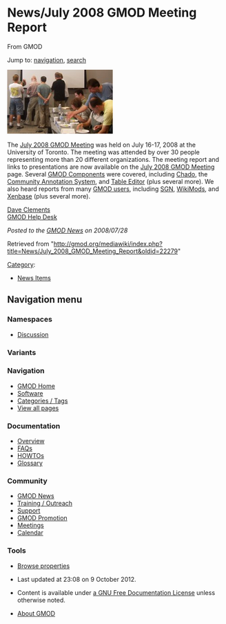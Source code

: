 









<span id="top"></span>







# <span dir="auto">News/July 2008 GMOD Meeting Report</span>





From GMOD









Jump to: [navigation](#mw-navigation), [search](#p-search)







[<img src="https://raw.githubusercontent.com/GMOD/gmod.github.io/main/mediawiki/images/3/31/GMOD2008Discussion.JPG"
width="245" height="148" alt="July 2008 GMOD Meeting" />](../July_2008_GMOD_Meeting "July 2008 GMOD Meeting")



The [July 2008 GMOD
Meeting](../July_2008_GMOD_Meeting "July 2008 GMOD Meeting") was held on
July 16-17, 2008 at the University of Toronto. The meeting was attended
by over 30 people representing more than 20 different organizations. The
meeting report and links to presentations are now available on the [July
2008 GMOD Meeting](../July_2008_GMOD_Meeting "July 2008 GMOD Meeting")
page. Several [GMOD Components](../GMOD_Components "GMOD Components")
were covered, including
[Chado](../July_2008_GMOD_Meeting#Chado "July 2008 GMOD Meeting"), the
[Community Annotation
System](../July_2008_GMOD_Meeting#Community_Annotation_System "July 2008 GMOD Meeting"),
and [Table
Editor](../July_2008_GMOD_Meeting#Table_Editor "July 2008 GMOD Meeting")
(plus several more). We also heard reports from many [GMOD
users](../July_2008_GMOD_Meeting#GMOD_User_Community "July 2008 GMOD Meeting"),
including [SGN](../July_2008_GMOD_Meeting#SGN "July 2008 GMOD Meeting"),
[WikiMods](../July_2008_GMOD_Meeting#WikiMods.org "July 2008 GMOD Meeting"),
and
[Xenbase](../July_2008_GMOD_Meeting#Xenbase "July 2008 GMOD Meeting")
(plus several more).

[Dave Clements](../User%3AClements "User%3AClements")  
[GMOD Help Desk](../GMOD_Help_Desk "GMOD Help Desk")

  



*Posted to the [GMOD News](../GMOD_News "GMOD News") on 2008/07/28*







Retrieved from
"<http://gmod.org/mediawiki/index.php?title=News/July_2008_GMOD_Meeting_Report&oldid=22279>"







[Category](../Special%3ACategories "Special%3ACategories"):

- [News Items](../Category%3ANews_Items "Category%3ANews Items")















## Navigation menu









### Namespaces


- <span id="ca-talk"><a
  href="http://gmod.org/mediawiki/index.php?title=Talk:News/July_2008_GMOD_Meeting_Report&amp;action=edit&amp;redlink=1"
  accesskey="t"
  title="Discussion about the content page [t]">Discussion</a></span>





### 

### Variants[](#)























<a href="../Main_Page"
style="background-image: url(../../images/GMOD-cogs.png);"
title="Visit the main page"></a>





### Navigation



- <span id="n-GMOD-Home">[GMOD Home](../Main_Page)</span>
- <span id="n-Software">[Software](../GMOD_Components)</span>
- <span id="n-Categories-.2F-Tags">[Categories /
  Tags](../Categories)</span>
- <span id="n-View-all-pages">[View all
  pages](../Special:AllPages)</span>







### Documentation



- <span id="n-Overview">[Overview](../Overview)</span>
- <span id="n-FAQs">[FAQs](../Category%3AFAQ)</span>
- <span id="n-HOWTOs">[HOWTOs](../Category%3AHOWTO)</span>
- <span id="n-Glossary">[Glossary](../Glossary)</span>







### Community



- <span id="n-GMOD-News">[GMOD News](../GMOD_News)</span>
- <span id="n-Training-.2F-Outreach">[Training /
  Outreach](../Training_and_Outreach)</span>
- <span id="n-Support">[Support](../Support)</span>
- <span id="n-GMOD-Promotion">[GMOD Promotion](../GMOD_Promotion)</span>
- <span id="n-Meetings">[Meetings](../Meetings)</span>
- <span id="n-Calendar">[Calendar](../Calendar)</span>







### Tools




- <span id="t-smwbrowselink"><a href="../Special%3ABrowse/News-2FJuly_2008_GMOD_Meeting_Report"
  rel="smw-browse">Browse properties</a></span>












- <span id="footer-info-lastmod">Last updated at 23:08 on 9 October
  2012.</span>
<!-- - <span id="footer-info-viewcount">5,948 page views.</span> -->
- <span id="footer-info-copyright">Content is available under
  <a href="http://www.gnu.org/licenses/fdl-1.3.html" class="external"
  rel="nofollow">a GNU Free Documentation License</a> unless otherwise
  noted.</span>

<!-- -->

- <span id="footer-places-about">[About
  GMOD](../GMOD%3AAbout "GMOD%3AAbout")</span>

<!-- -->







